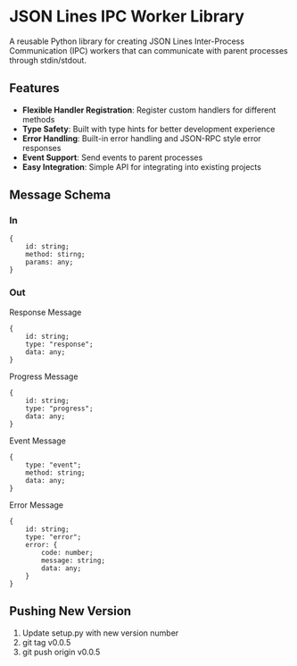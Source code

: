 # JSON Lines IPC Worker Library

A reusable Python library for creating JSON Lines Inter-Process Communication (IPC) workers that can communicate with parent processes through stdin/stdout.

## Features

- **Flexible Handler Registration**: Register custom handlers for different methods
- **Type Safety**: Built with type hints for better development experience
- **Error Handling**: Built-in error handling and JSON-RPC style error responses
- **Event Support**: Send events to parent processes
- **Easy Integration**: Simple API for integrating into existing projects

## Message Schema

### In

```
{
    id: string;
    method: stirng;
    params: any;
}
```

### Out

Response Message

```
{
    id: string;
    type: "response";
    data: any;
}
```

Progress Message

```
{
    id: string;
    type: "progress";
    data: any;
}
```

Event Message

```
{
    type: "event";
    method: string;
    data: any;
}
```

Error Message

```
{
    id: string;
    type: "error";
    error: {
        code: number;
        message: string;
        data: any;
    }
}

```

## Pushing New Version

1. Update setup.py with new version number
2. git tag v0.0.5
3. git push origin v0.0.5
